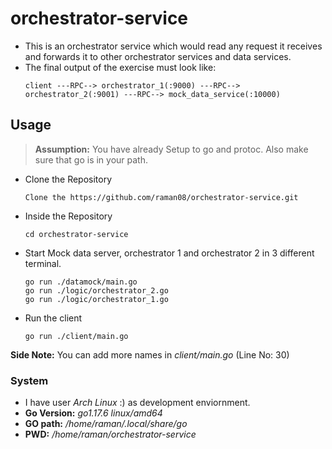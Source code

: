 # orchestrator-service

-   This is an orchestrator service which would read any request it receives and forwards it to other orchestrator services and data services.
-   The final output of the exercise must look like:
    ```
    client ---RPC--> orchestrator_1(:9000) ---RPC--> orchestrator_2(:9001) ---RPC--> mock_data_service(:10000)
    ```

## Usage

> **Assumption:** You have already Setup to go and protoc. Also make sure that go is in your path.

-   Clone the Repository

    ```
    Clone the https://github.com/raman08/orchestrator-service.git
    ```

-   Inside the Repository

    ```
    cd orchestrator-service
    ```

-   Start Mock data server, orchestrator 1 and orchestrator 2 in 3 different terminal.

    ```
    go run ./datamock/main.go
    go run ./logic/orchestrator_2.go
    go run ./logic/orchestrator_1.go
    ```

-   Run the client
    ```
    go run ./client/main.go
    ```

**Side Note:** You can add more names in _client/main.go_ (Line No: 30)

### System

-   I have user _Arch Linux_ :) as development enviornment.
-   **Go Version:** _go1.17.6 linux/amd64_
-   **GO path:** _/home/raman/.local/share/go_
-   **PWD:** _/home/raman/orchestrator-service_
